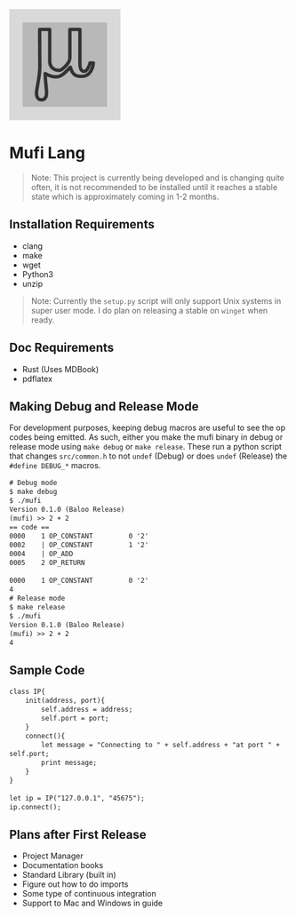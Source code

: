 <img src="logo.png" width="200px" height="200px">

# Mufi Lang 

> Note: This project is currently being developed and is changing quite often, it is not recommended 
> to be installed until it reaches a stable state which is approximately coming in 1-2 months. 

## Installation Requirements 

- clang 
- make
- wget 
- Python3
- unzip

> Note: Currently the `setup.py` script will only support Unix systems in super user mode. I do plan 
> on releasing a stable on `winget` when ready.

## Doc Requirements 

- Rust (Uses MDBook)
- pdflatex 

## Making Debug and Release Mode 

For development purposes, keeping debug macros are useful to see 
the op codes being emitted. As such, either you make the mufi binary in debug or 
release mode using `make debug` or `make release`. These run a python script 
that changes `src/common.h` to not `undef` (Debug) or does `undef` (Release) the `#define DEBUG_*` macros. 


```shell
# Debug mode 
$ make debug 
$ ./mufi 
Version 0.1.0 (Baloo Release)
(mufi) >> 2 + 2
== code ==
0000    1 OP_CONSTANT         0 '2'
0002    | OP_CONSTANT         1 '2'
0004    | OP_ADD
0005    2 OP_RETURN

0000    1 OP_CONSTANT         0 '2'
4
# Release mode 
$ make release 
$ ./mufi 
Version 0.1.0 (Baloo Release)
(mufi) >> 2 + 2
4
```
## Sample Code 
```
class IP{
    init(address, port){
        self.address = address;
        self.port = port;
    }
    connect(){
        let message = "Connecting to " + self.address + "at port " + self.port;
        print message;
    }
}

let ip = IP("127.0.0.1", "45675");
ip.connect();
```

## Plans after First Release 
- Project Manager 
- Documentation books 
- Standard Library (built in)
- Figure out how to do imports 
- Some type of continuous integration 
- Support to Mac and Windows in guide 
